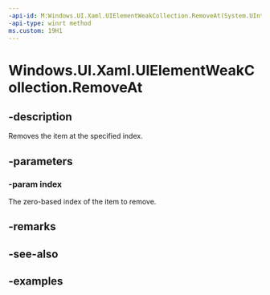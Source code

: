 ```yaml
---
-api-id: M:Windows.UI.Xaml.UIElementWeakCollection.RemoveAt(System.UInt32)
-api-type: winrt method
ms.custom: 19H1
---
```


<!-- Method syntax.
public void UIElementWeakCollection.RemoveAt(UInt32 index)
-->

# Windows.UI.Xaml.UIElementWeakCollection.RemoveAt

## -description

Removes the item at the specified index.



## -parameters
### -param index

The zero-based index of the item to remove.

## -remarks

## -see-also

## -examples

